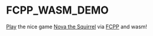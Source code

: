 # FCPP_WASM_DEMO

[Play](https://tianzerl.github.io/FCPP_WASM_DEMO/fcpp_test_wasm.html) the nice game [Nova the Squirrel](https://github.com/NovaSquirrel/NovaTheSquirrel) via [FCPP](https://github.com/TianZerL/FCPP) and wasm!
